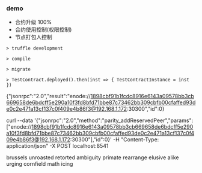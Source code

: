 ### demo

- 合约升级 100%
- 合约使用控制(权限控制)
- 节点打包人控制

`> truffle development`

`> compile`

`> migrate`

`> TestContract.deployed().then(inst => { TestContractInstance = inst })`

{"jsonrpc":"2.0","result":"enode://1898cbf91b1fcdc8916e6143a09578bb3cb669658de6bdcff5e290a10f3fd8bfd71bbe87c73462bb309cbfb00cfaffed93de0c2e471a13cf137c0f409e4b86f3@192.168.1.172:30300","id":0}

curl --data '{"jsonrpc":"2.0","method":"parity_addReservedPeer","params":["enode://1898cbf91b1fcdc8916e6143a09578bb3cb669658de6bdcff5e290a10f3fd8bfd71bbe87c73462bb309cbfb00cfaffed93de0c2e471a13cf137c0f409e4b86f3@192.168.1.172:30300"],"id":0}' -H "Content-Type: application/json" -X POST localhost:8541

brussels unroasted retorted ambiguity primate rearrange elusive alike urging cornfield math icing
